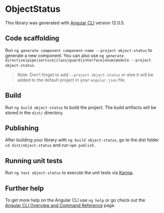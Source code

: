 # ObjectStatus

This library was generated with [Angular CLI](https://github.com/angular/angular-cli) version 12.0.5.

## Code scaffolding

Run `ng generate component component-name --project object-status` to generate a new component. You can also use `ng generate directive|pipe|service|class|guard|interface|enum|module --project object-status`.
> Note: Don't forget to add `--project object-status` or else it will be added to the default project in your `angular.json` file. 

## Build

Run `ng build object-status` to build the project. The build artifacts will be stored in the `dist/` directory.

## Publishing

After building your library with `ng build object-status`, go to the dist folder `cd dist/object-status` and run `npm publish`.

## Running unit tests

Run `ng test object-status` to execute the unit tests via [Karma](https://karma-runner.github.io).

## Further help

To get more help on the Angular CLI use `ng help` or go check out the [Angular CLI Overview and Command Reference](https://angular.io/cli) page.
